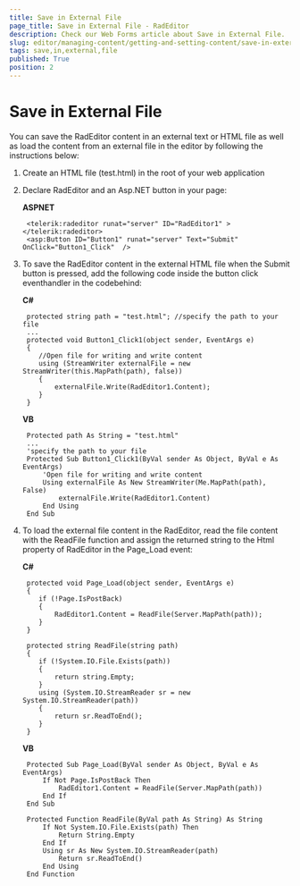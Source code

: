 ```yaml
---
title: Save in External File
page_title: Save in External File - RadEditor
description: Check our Web Forms article about Save in External File.
slug: editor/managing-content/getting-and-setting-content/save-in-external-file
tags: save,in,external,file
published: True
position: 2
---
```


# Save in External File

You can save the RadEditor content in an external text or HTML file as well as load the content from an external file in the editor by following the instructions below:

1. Create an HTML file (test.html) in the root of your web application

1. Declare RadEditor and an Asp.NET button in your page:

	**ASPNET**
	
		<telerik:radeditor runat="server" ID="RadEditor1" ></telerik:radeditor>
		<asp:Button ID="Button1" runat="server" Text="Submit" OnClick="Button1_Click"  /> 

1. To save the RadEditor content in the external HTML file when the Submit button is pressed, add the following code inside the button click eventhandler in the codebehind:

	**C#**
	
		protected string path = "test.html"; //specify the path to your file
		...
		protected void Button1_Click1(object sender, EventArgs e)
		{
		   //Open file for writing and write content
		   using (StreamWriter externalFile = new StreamWriter(this.MapPath(path), false))
		   {
			   externalFile.Write(RadEditor1.Content);
		   }
		} 

	**VB**
		
		Protected path As String = "test.html"
		...
		'specify the path to your file
		Protected Sub Button1_Click1(ByVal sender As Object, ByVal e As EventArgs)
			'Open file for writing and write content
			Using externalFile As New StreamWriter(Me.MapPath(path), False)
				externalFile.Write(RadEditor1.Content)
			End Using
		End Sub



1. To load the external file content in the RadEditor, read the file content with the ReadFile function and assign the returned string to the Html property of RadEditor in the Page_Load event:

	**C#**
	
		protected void Page_Load(object sender, EventArgs e)
		{
		   if (!Page.IsPostBack)
		   {
			   RadEditor1.Content = ReadFile(Server.MapPath(path));
		   }
		}
		
		protected string ReadFile(string path)
		{
		   if (!System.IO.File.Exists(path))
		   {
			   return string.Empty;
		   }
		   using (System.IO.StreamReader sr = new System.IO.StreamReader(path))
		   {
			   return sr.ReadToEnd();
		   }
		} 

	**VB**

		Protected Sub Page_Load(ByVal sender As Object, ByVal e As EventArgs)
			If Not Page.IsPostBack Then
				RadEditor1.Content = ReadFile(Server.MapPath(path))
			End If
		End Sub
	
		Protected Function ReadFile(ByVal path As String) As String
			If Not System.IO.File.Exists(path) Then
				Return String.Empty
			End If
			Using sr As New System.IO.StreamReader(path)
				Return sr.ReadToEnd()
			End Using
		End Function

